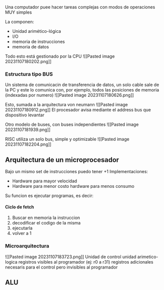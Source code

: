 Una computador puee hacer tareas complejas con modos de operaciones MUY simples

La componen:

- Unidad arimético-lógica
- I/O
- memoria de instrucciones
- memoria de datos


Todo esto está gestionado por la CPU
![[Pasted image 20231107180202.png]]


### Estructura tipo BUS 
Un sistema de comunicacin de transferencia de datos, un solo cable sale de la PC y este lo comunica con, por ejemplo, todos las posiciones de memoria (indexadas por numero)
![[Pasted image 20231107180626.png]]

Esto, sumada a la arquitectura von neumann
![[Pasted image 20231107180912.png]]
El procesador avisa mediante el address bus que dispositivo levantar

Otro modelo de buses, con buses independientes
![[Pasted image 20231107181939.png]]

RISC utiliza un solo bus, simple y optimizable
![[Pasted image 20231107182204.png]]


## Arquitectura de un microprocesador
Bajo un mismo set de instrucciones puedo tener +1 Implementaciones:
- Hardware para mayor velocidad
- Hardware para menor costo 
hardware para menos consumo

Su funcion es ejecutar programas, es decir:
#### Ciclo de fetch
1. Buscar en memoria la instruccion
2. decodificar el codigo de la misma
3. ejecutarla
4. volver a 1
### Microarquitectura
![[Pasted image 20231107183723.png]]
Unidad de control
unidad arimetico-logica
registros visibles al programador (ej: r0 a r31)
registros adicionales necesaris para el control pero invisibles al programador


## ALU 